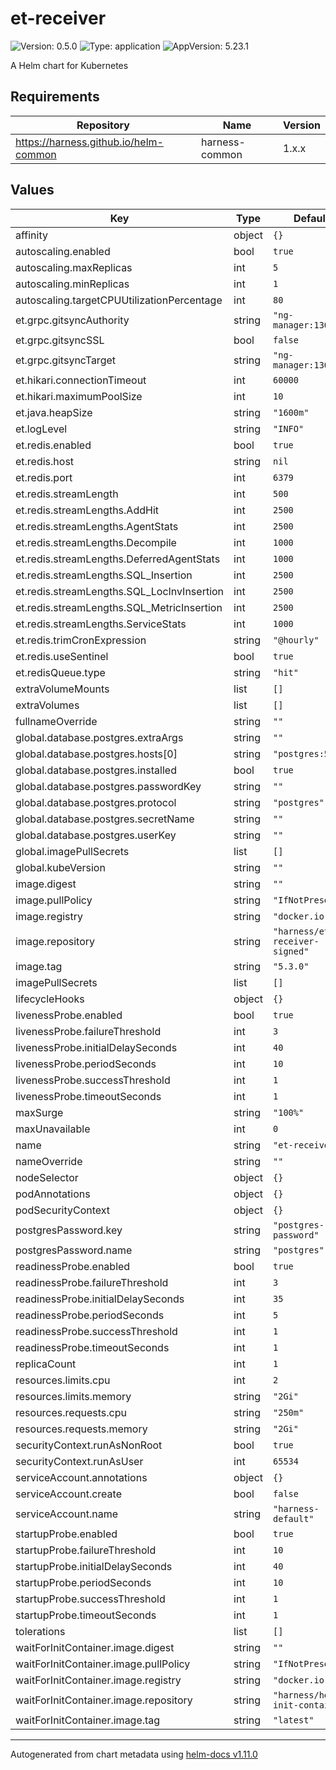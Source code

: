 # et-receiver

![Version: 0.5.0](https://img.shields.io/badge/Version-0.5.0-informational?style=flat-square) ![Type: application](https://img.shields.io/badge/Type-application-informational?style=flat-square) ![AppVersion: 5.23.1](https://img.shields.io/badge/AppVersion-5.23.1-informational?style=flat-square)

A Helm chart for Kubernetes

## Requirements

| Repository | Name | Version |
|------------|------|---------|
| https://harness.github.io/helm-common | harness-common | 1.x.x |

## Values

| Key | Type | Default | Description |
|-----|------|---------|-------------|
| affinity | object | `{}` |  |
| autoscaling.enabled | bool | `true` |  |
| autoscaling.maxReplicas | int | `5` |  |
| autoscaling.minReplicas | int | `1` |  |
| autoscaling.targetCPUUtilizationPercentage | int | `80` |  |
| et.grpc.gitsyncAuthority | string | `"ng-manager:13002"` |  |
| et.grpc.gitsyncSSL | bool | `false` |  |
| et.grpc.gitsyncTarget | string | `"ng-manager:13002"` |  |
| et.hikari.connectionTimeout | int | `60000` |  |
| et.hikari.maximumPoolSize | int | `10` |  |
| et.java.heapSize | string | `"1600m"` |  |
| et.logLevel | string | `"INFO"` |  |
| et.redis.enabled | bool | `true` |  |
| et.redis.host | string | `nil` |  |
| et.redis.port | int | `6379` |  |
| et.redis.streamLength | int | `500` |  |
| et.redis.streamLengths.AddHit | int | `2500` |  |
| et.redis.streamLengths.AgentStats | int | `2500` |  |
| et.redis.streamLengths.Decompile | int | `1000` |  |
| et.redis.streamLengths.DeferredAgentStats | int | `1000` |  |
| et.redis.streamLengths.SQL_Insertion | int | `2500` |  |
| et.redis.streamLengths.SQL_LocInvInsertion | int | `2500` |  |
| et.redis.streamLengths.SQL_MetricInsertion | int | `2500` |  |
| et.redis.streamLengths.ServiceStats | int | `1000` |  |
| et.redis.trimCronExpression | string | `"@hourly"` |  |
| et.redis.useSentinel | bool | `true` |  |
| et.redisQueue.type | string | `"hit"` |  |
| extraVolumeMounts | list | `[]` |  |
| extraVolumes | list | `[]` |  |
| fullnameOverride | string | `""` |  |
| global.database.postgres.extraArgs | string | `""` |  |
| global.database.postgres.hosts[0] | string | `"postgres:5432"` |  |
| global.database.postgres.installed | bool | `true` |  |
| global.database.postgres.passwordKey | string | `""` |  |
| global.database.postgres.protocol | string | `"postgres"` |  |
| global.database.postgres.secretName | string | `""` |  |
| global.database.postgres.userKey | string | `""` |  |
| global.imagePullSecrets | list | `[]` |  |
| global.kubeVersion | string | `""` |  |
| image.digest | string | `""` |  |
| image.pullPolicy | string | `"IfNotPresent"` |  |
| image.registry | string | `"docker.io"` |  |
| image.repository | string | `"harness/et-receiver-signed"` |  |
| image.tag | string | `"5.3.0"` |  |
| imagePullSecrets | list | `[]` |  |
| lifecycleHooks | object | `{}` |  |
| livenessProbe.enabled | bool | `true` |  |
| livenessProbe.failureThreshold | int | `3` |  |
| livenessProbe.initialDelaySeconds | int | `40` |  |
| livenessProbe.periodSeconds | int | `10` |  |
| livenessProbe.successThreshold | int | `1` |  |
| livenessProbe.timeoutSeconds | int | `1` |  |
| maxSurge | string | `"100%"` |  |
| maxUnavailable | int | `0` |  |
| name | string | `"et-receiver"` |  |
| nameOverride | string | `""` |  |
| nodeSelector | object | `{}` |  |
| podAnnotations | object | `{}` |  |
| podSecurityContext | object | `{}` |  |
| postgresPassword.key | string | `"postgres-password"` |  |
| postgresPassword.name | string | `"postgres"` |  |
| readinessProbe.enabled | bool | `true` |  |
| readinessProbe.failureThreshold | int | `3` |  |
| readinessProbe.initialDelaySeconds | int | `35` |  |
| readinessProbe.periodSeconds | int | `5` |  |
| readinessProbe.successThreshold | int | `1` |  |
| readinessProbe.timeoutSeconds | int | `1` |  |
| replicaCount | int | `1` |  |
| resources.limits.cpu | int | `2` |  |
| resources.limits.memory | string | `"2Gi"` |  |
| resources.requests.cpu | string | `"250m"` |  |
| resources.requests.memory | string | `"2Gi"` |  |
| securityContext.runAsNonRoot | bool | `true` |  |
| securityContext.runAsUser | int | `65534` |  |
| serviceAccount.annotations | object | `{}` |  |
| serviceAccount.create | bool | `false` |  |
| serviceAccount.name | string | `"harness-default"` |  |
| startupProbe.enabled | bool | `true` |  |
| startupProbe.failureThreshold | int | `10` |  |
| startupProbe.initialDelaySeconds | int | `40` |  |
| startupProbe.periodSeconds | int | `10` |  |
| startupProbe.successThreshold | int | `1` |  |
| startupProbe.timeoutSeconds | int | `1` |  |
| tolerations | list | `[]` |  |
| waitForInitContainer.image.digest | string | `""` |  |
| waitForInitContainer.image.pullPolicy | string | `"IfNotPresent"` |  |
| waitForInitContainer.image.registry | string | `"docker.io"` |  |
| waitForInitContainer.image.repository | string | `"harness/helm-init-container"` |  |
| waitForInitContainer.image.tag | string | `"latest"` |  |

----------------------------------------------
Autogenerated from chart metadata using [helm-docs v1.11.0](https://github.com/norwoodj/helm-docs/releases/v1.11.0)
